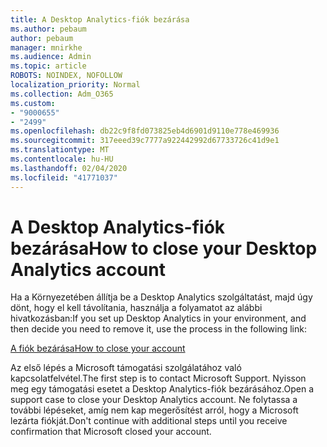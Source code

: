 ```yaml
---
title: A Desktop Analytics-fiók bezárása
ms.author: pebaum
author: pebaum
manager: mnirkhe
ms.audience: Admin
ms.topic: article
ROBOTS: NOINDEX, NOFOLLOW
localization_priority: Normal
ms.collection: Adm_O365
ms.custom:
- "9000655"
- "2499"
ms.openlocfilehash: db22c9f8fd073825eb4d6901d9110e778e469936
ms.sourcegitcommit: 317eeed39c7777a922442992d67733726c41d9e1
ms.translationtype: MT
ms.contentlocale: hu-HU
ms.lasthandoff: 02/04/2020
ms.locfileid: "41771037"
---
```

# <a name="how-to-close-your-desktop-analytics-account"></a><span data-ttu-id="da871-102">A Desktop Analytics-fiók bezárása</span><span class="sxs-lookup"><span data-stu-id="da871-102">How to close your Desktop Analytics account</span></span>

<span data-ttu-id="da871-103">Ha a Környezetében állítja be a Desktop Analytics szolgáltatást, majd úgy dönt, hogy el kell távolítania, használja a folyamatot az alábbi hivatkozásban:</span><span class="sxs-lookup"><span data-stu-id="da871-103">If you set up Desktop Analytics in your environment, and then decide you need to remove it, use the process in the following link:</span></span>

[<span data-ttu-id="da871-104">A fiók bezárása</span><span class="sxs-lookup"><span data-stu-id="da871-104">How to close your account</span></span>](https://docs.microsoft.com/configmgr/desktop-analytics/account-close)

<span data-ttu-id="da871-105">Az első lépés a Microsoft támogatási szolgálatához való kapcsolatfelvétel.</span><span class="sxs-lookup"><span data-stu-id="da871-105">The first step is to contact Microsoft Support.</span></span> <span data-ttu-id="da871-106">Nyisson meg egy támogatási esetet a Desktop Analytics-fiók bezárásához.</span><span class="sxs-lookup"><span data-stu-id="da871-106">Open a support case to close your Desktop Analytics account.</span></span> <span data-ttu-id="da871-107">Ne folytassa a további lépéseket, amíg nem kap megerősítést arról, hogy a Microsoft lezárta fiókját.</span><span class="sxs-lookup"><span data-stu-id="da871-107">Don't continue with additional steps until you receive confirmation that Microsoft closed your account.</span></span>